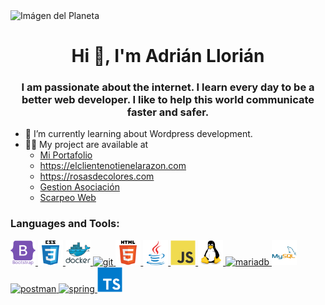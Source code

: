 <img src="https://cdn.pixabay.com/photo/2016/10/20/18/35/earth-1756274_960_720.jpg" alt="Imágen del Planeta">
<h1 align="center">Hi 👋, I'm Adrián Llorián</h1>
<h3 align="center">I am passionate about the internet. I learn every day to be a better web developer. I like to help this world communicate faster and safer.</h3>
<!--
- 🌱 I’m currently learning about Wordpress development.
- 👨‍💻 My project are available at [https://elclientenotienelarazon.com](https://elclientenotienelarazon.com), [https://rosasdecolores.com](https://rosasdecolores.com), [https://halkysl.com](https://halkysl.com), [https://adrianllorian.github.io/gestion-asociacion/](https://adrianllorian.github.io/gestion-asociacion/),[https://adrianllorian.github.io/ScarpeoWeb/](https://adrianllorian.github.io/ScarpeoWeb/),
-->
<ul>
  <li>🌱 I’m currently learning about Wordpress development.</li>
  <li>👨‍💻 My project are available at
    <ul>
      <li> <a href="https://adrianllorian.github.io/miPortafolio/">Mi Portafolio</a></li>
      <li> <a href="https://elclientenotienelarazon.com">https://elclientenotienelarazon.com</a></li>
      <li> <a href="https://rosasdecolores.com">https://rosasdecolores.com</a></li>
      <li> <a href="https://adrianllorian.github.io/gestion-asociacion/">Gestion Asociación</a></li>
      <li> <a href="https://adrianllorian.github.io/scarpeo-web/">Scarpeo Web</a></li>
    </ul>
  </li>
</ul>




<h3 align="left">Languages and Tools:</h3>
<p align="left"> <a href="https://getbootstrap.com" target="_blank"> <img src="https://raw.githubusercontent.com/devicons/devicon/master/icons/bootstrap/bootstrap-plain-wordmark.svg" alt="bootstrap" width="40" height="40"/> </a> <a href="https://www.w3schools.com/css/" target="_blank"> <img src="https://raw.githubusercontent.com/devicons/devicon/master/icons/css3/css3-original-wordmark.svg" alt="css3" width="40" height="40"/> </a> <a href="https://www.docker.com/" target="_blank"> <img src="https://raw.githubusercontent.com/devicons/devicon/master/icons/docker/docker-original-wordmark.svg" alt="docker" width="40" height="40"/> </a> <a href="https://git-scm.com/" target="_blank"> <img src="https://www.vectorlogo.zone/logos/git-scm/git-scm-icon.svg" alt="git" width="40" height="40"/> </a> <a href="https://www.w3.org/html/" target="_blank"> <img src="https://raw.githubusercontent.com/devicons/devicon/master/icons/html5/html5-original-wordmark.svg" alt="html5" width="40" height="40"/> </a> <a href="https://www.java.com" target="_blank"> <img src="https://raw.githubusercontent.com/devicons/devicon/master/icons/java/java-original.svg" alt="java" width="40" height="40"/> </a> <a href="https://developer.mozilla.org/en-US/docs/Web/JavaScript" target="_blank"> <img src="https://raw.githubusercontent.com/devicons/devicon/master/icons/javascript/javascript-original.svg" alt="javascript" width="40" height="40"/> </a> <a href="https://www.linux.org/" target="_blank"> <img src="https://raw.githubusercontent.com/devicons/devicon/master/icons/linux/linux-original.svg" alt="linux" width="40" height="40"/> </a> <a href="https://mariadb.org/" target="_blank"> <img src="https://www.vectorlogo.zone/logos/mariadb/mariadb-icon.svg" alt="mariadb" width="40" height="40"/> </a> <a href="https://www.mysql.com/" target="_blank"> <img src="https://raw.githubusercontent.com/devicons/devicon/master/icons/mysql/mysql-original-wordmark.svg" alt="mysql" width="40" height="40"/> </a> <a href="https://postman.com" target="_blank"> <img src="https://www.vectorlogo.zone/logos/getpostman/getpostman-icon.svg" alt="postman" width="40" height="40"/> </a> <a href="https://spring.io/" target="_blank"> <img src="https://www.vectorlogo.zone/logos/springio/springio-icon.svg" alt="spring" width="40" height="40"/> </a> <a href="https://www.typescriptlang.org/" target="_blank"> <img src="https://raw.githubusercontent.com/devicons/devicon/master/icons/typescript/typescript-original.svg" alt="typescript" width="40" height="40"/> </a> </p>
